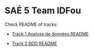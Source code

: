 # SAÉ 5 Team IDFou

Check README of tracks:

- [Track 1 Analyse de données README](./T1_analyse_de_donnees/README.md)

- [Track 2 BDD README](./T2_BDD/README.md)
